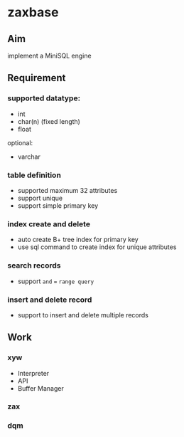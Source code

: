 # zaxbase

## Aim

implement a MiniSQL engine


## Requirement

### supported datatype:
- int 
- char(n) (fixed length)
- float

optional:

- varchar

### table definition

- supported maximum 32 attributes
- support unique
- support simple primary key

### index create and delete

- auto create B+ tree index for primary key
- use sql command to create index for unique attributes

### search records

- support `and` `=` `range query`

### insert and delete record

- support to insert and delete multiple records


## Work

### xyw
- Interpreter
- API
- Buffer Manager

### zax

### dqm